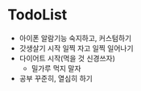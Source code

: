 # TodoList
- 아이폰 알람기능 숙지하고, 커스텀하기
- 갓생살기 시작 일찍 자고 일찍 일어나기
- 다이어트 시작(먹을 것 신경쓰자)
  - 밀가루 먹지 말자
- 공부 꾸준히, 열심히 하기